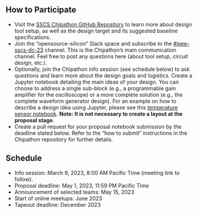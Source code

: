 
## How to Participate
- Visit the [SSCS Chipathon GitHub Repository](https://github.com/sscs-ose/sscs-ose-chipathon.github.io) to learn more about design tool setup, as well as the design target and its suggested baseline specifications. 
- Join the “opensource-silicon” Slack space and subscribe to the [#ieee-sscs-dc-23](https://join.slack.com/share/enQtNDc1MjgzMTc4NTYyMC03YTY5NjI0NGUxN2UyMjgzZmI5YTQyYTcxMzQxY2M4NjUyMTk3ODE3ZTgzNTY2ZmQ3M2Y0NjYyZDQ4NWZjYmQ5) channel. This is the Chipathon’s main communication channel. Feel free to post any questions here (about tool setup, circuit design, etc.).
- Optionally, join the Chipathon info session (see schedule below) to ask questions and learn more about the design goals and logistics.
Create a Jupyter notebook detailing the main ideas of your design. You can choose to address a single sub-block (e.g., a programmable gain amplifier for the oscilloscope) or a more complete solution (e.g., the complete waveform generator design). For an example on how to describe a design idea using Jupyter, please see this [temperature sensor notebook](https://github.com/idea-fasoc/OpenFASOC/blob/main/docs/source/notebooks/temp-sense-gen/temp_sense_genCollab.ipynb). 
**Note: It is not necessary to create a layout at the proposal stage**.
- Create a pull request for your proposal notebook submission by the deadline stated below. Refer to the “how to submit” instructions in the Chipathon repository for further details.

## Schedule
- Info session: March 9, 2023, 8:00 AM Pacific Time (meeting link to follow).
- Proposal deadline: May 1, 2023, 11:59 PM Pacific Time 
- Announcement of selected teams: May 15, 2023
- Start of online meetups: June 2023
- Tapeout deadline: December 2023

